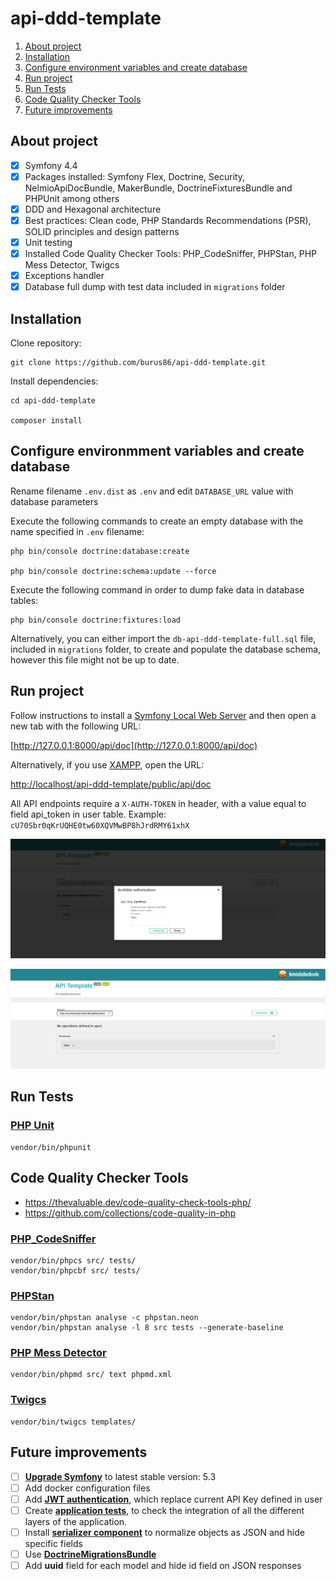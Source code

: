 # api-ddd-template

1. [About project](#about-project)
1. [Installation](#installation)
1. [Configure environment variables and create database](#configure-environmment-variables-and-create-database)
1. [Run project](#run-project)
1. [Run Tests](#run-tests)
1. [Code Quality Checker Tools](#code-quality-checker-tools)
1. [Future improvements](#future-improvements)

## About project
- [x] Symfony 4.4
- [x] Packages installed: Symfony Flex, Doctrine, Security, NelmioApiDocBundle, MakerBundle, DoctrineFixturesBundle and PHPUnit among others
- [x] DDD and Hexagonal architecture
- [x] Best practices: Clean code, PHP Standards Recommendations (PSR), SOLID principles and design patterns
- [x] Unit testing
- [x] Installed Code Quality Checker Tools: PHP_CodeSniffer, PHPStan, PHP Mess Detector, Twigcs
- [x] Exceptions handler
- [x] Database full dump with test data included in `migrations` folder

## Installation
Clone repository:

    git clone https://github.com/burus86/api-ddd-template.git

Install dependencies:

    cd api-ddd-template

    composer install

## Configure environmment variables and create database

Rename filename `.env.dist` as `.env` and edit `DATABASE_URL` value with database parameters

Execute the following commands to create an empty database with the name specified in `.env` filename:

    php bin/console doctrine:database:create

    php bin/console doctrine:schema:update --force

Execute the following command in order to dump fake data in database tables:
    
    php bin/console doctrine:fixtures:load

Alternatively, you can either import the `db-api-ddd-template-full.sql` file, included in `migrations` folder, to create and populate the database schema, however this file might not be up to date.

## Run project

Follow instructions to install a [Symfony Local Web Server](https://symfony.com/doc/4.4/setup/symfony_server.html) and then open a new tab with the following URL: 

[http://127.0.0.1:8000/api/doc](http://127.0.0.1:8000/api/doc)

Alternatively, if you use [XAMPP](https://www.apachefriends.org/es/download.html), open the URL:

[http://localhost/api-ddd-template/public/api/doc](http://localhost/api-ddd-template/public/api/doc)

All API endpoints require a `X-AUTH-TOKEN` in header, with a value equal to field api_token in user table. Example: `cU70Sbr0qKrUQHE0tw60XQVMwBP8hJrdRMY61xhX`

![Captura](public/api_authorization.png)

![Captura](public/api_endpoints.png)

## Run Tests

### [PHP Unit](https://github.com/sebastianbergmann/phpunit)

    vendor/bin/phpunit

## Code Quality Checker Tools

- https://thevaluable.dev/code-quality-check-tools-php/
- https://github.com/collections/code-quality-in-php

### [PHP_CodeSniffer](https://github.com/squizlabs/php_codesniffer)

    vendor/bin/phpcs src/ tests/
    vendor/bin/phpcbf src/ tests/

### [PHPStan](https://github.com/phpstan/phpstan)

    vendor/bin/phpstan analyse -c phpstan.neon
    vendor/bin/phpstan analyse -l 8 src tests --generate-baseline

### [PHP Mess Detector](https://github.com/phpmd/phpmd)

    vendor/bin/phpmd src/ text phpmd.xml

### [Twigcs](https://github.com/friendsoftwig/twigcs)

    vendor/bin/twigcs templates/

## Future improvements

- [ ] **[Upgrade Symfony](https://symfony.com/releases)** to latest stable version: 5.3
- [ ] Add docker configuration files
- [ ] Add **[JWT authentication](https://github.com/lexik/LexikJWTAuthenticationBundle)**, which replace current API Key defined in user
- [ ] Create **[application tests](https://symfony.com/doc/current/testing.html#application-tests)**, to check the integration of all the different layers of the application.
- [ ] Install **[serializer component](https://symfony.com/doc/current/components/serializer.html#installation)** to normalize objects as JSON and hide specific fields
- [ ] Use **[DoctrineMigrationsBundle](https://symfony.com/doc/current/bundles/DoctrineMigrationsBundle/index.html#usage)**
- [ ] Add **uuid** field for each model and hide id field on JSON responses
